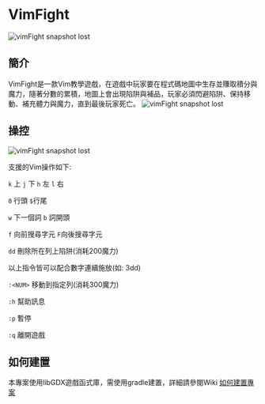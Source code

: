 # VimFight

![vimFight snapshot lost](https://raw.github.com/Rileghft/VimFight/master/snapshot/vimFight.PNG)

## 簡介

VimFight是一款Vim教學遊戲，在遊戲中玩家要在程式碼地圖中生存並賺取積分與魔力，隨著分數的累積，地圖上會出現陷阱與補品，玩家必須閃避陷阱、保持移動、補充體力與魔力，直到最後玩家死亡。
![vimFight snapshot lost](https://raw.github.com/Rileghft/VimFight/master/snapshot/game.PNG)

## 操控

![vimFight snapshot lost](https://raw.github.com/Rileghft/VimFight/master/snapshot/instruction.PNG)

支援的Vim操作如下:

`k` 上 `j` 下 `h` 左 `l` 右

`0` 行頭 `$`行尾

`w` 下一個詞 `b` 詞開頭

`f` 向前搜尋字元 `F`向後搜尋字元

`dd` 刪除所在列上陷阱(消耗200魔力)

以上指令皆可以配合數字連續施放(如: 3dd)

`:<NUM>` 移動到指定列(消耗300魔力)

`:h` 幫助訊息

`:p` 暫停

`:q` 離開遊戲

## 如何建置

本專案使用libGDX遊戲函式庫，需使用gradle建置，詳細請參閱Wiki [如何建置專案](https://github.com/Rileghft/VimFight/wiki/%E5%A6%82%E4%BD%95%E5%BB%BA%E7%BD%AE%E5%B0%88%E6%A1%88)